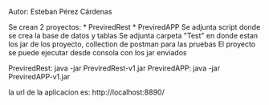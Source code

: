 Autor: Esteban Pérez Cárdenas

Se crean 2 proyectos:
	* PreviredRest
	* PreviredAPP
Se adjunta script donde se crea la base de datos y tablas
Se adjunta carpeta "Test" en donde estan los jar de los proyecto, collection de postman para las pruebas
El proyecto se puede ejecutar desde consola con los jar enviados

PreviredRest: java -jar PreviredRest-v1.jar
PreviredAPP: java -jar PreviredAPP-v1.jar

la url de la aplicacion es: http://localhost:8890/
